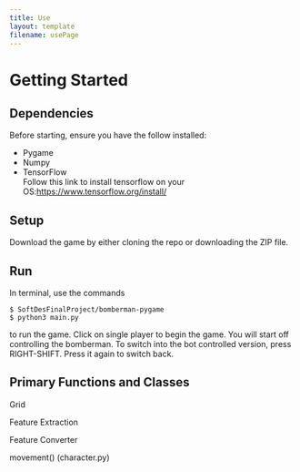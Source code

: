 ```yaml
---
title: Use
layout: template
filename: usePage
---
```

# Getting Started

## Dependencies
Before starting, ensure you have the follow installed:
* Pygame
* Numpy
* TensorFlow
<br>Follow this link to install tensorflow on your OS:https://www.tensorflow.org/install/<br/>

## Setup
Download the game by either cloning the repo or downloading the ZIP file.

## Run
In terminal, use the commands

```shell
$ SoftDesFinalProject/bomberman-pygame
$ python3 main.py
```

to run the game. Click on single player to begin the game. You will start off controlling the bomberman. To switch into the bot controlled version, press RIGHT-SHIFT. Press it again to switch back.

## Primary Functions and Classes
Grid

Feature Extraction

Feature Converter

movement() (character.py)
